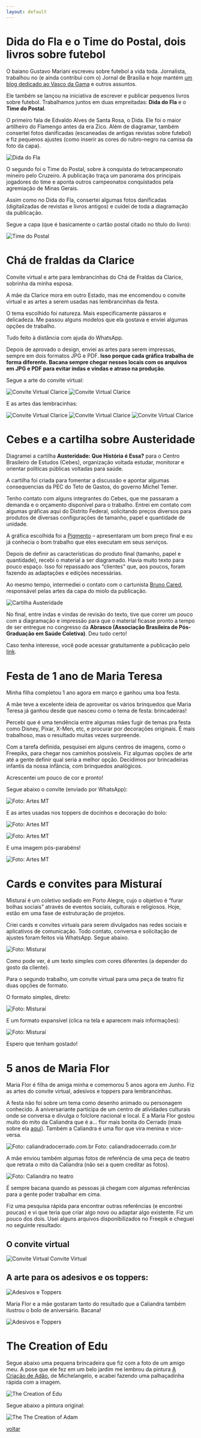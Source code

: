 ```yaml
---
layout: default
---
```


# Dida do Fla e o Time do Postal, dois livros sobre futebol

O baiano Gustavo Mariani escreveu sobre futebol a vida toda. Jornalista, trabalhou no (e ainda contribui com o) Jornal de Brasília e hoje mantém [um blog dedicado ao Vasco da Gama](http://kikedabola.blogspot.com/) e outros assuntos.

Ele também se lançou na iniciativa de escrever e publicar pequenos livros sobre futebol. Trabalhamos juntos em duas empreitadas: **Dida do Fla** e o **Time do Postal**.

O primeiro fala de Edvaldo Alves de Santa Rosa, o Dida. Ele foi o maior artilheiro do Flamengo antes da era Zico. Além de diagramar, também consertei fotos danificadas (escaneadas de antigas revistas sobre futebol) e fiz pequenos ajustes (como inserir as cores do rubro-negro na camisa da foto da capa).

![Dida do Fla](http://impressinhos.com.br/wp-content/uploads/2019/08/Dida-do-Fla-capa.jpg)

O segundo foi o Time do Postal, sobre à conquista do tetracampeonato mineiro pelo Cruzeiro. A publicação traça um panorama dos principais jogadores do time e aponta outros campeonatos conquistados pela agremiação de Minas Gerais.

Assim como no Dida do Fla, consertei algumas fotos danificadas (digitalizadas de revistas e livros antigos) e cuidei de toda a diagramação da publicação.

Segue a capa (que é basicamente o cartão postal citado no título do livro):

![Time do Postal](http://impressinhos.com.br/wp-content/uploads/2019/08/O-Time-do-Postal-livro-final-1-722x1024.png)

# Chá de fraldas da Clarice

Convite virtual e arte para lembrancinhas do Chá de Fraldas da Clarice, sobrinha da minha esposa.

A mãe da Clarice mora em outro Estado, mas me encomendou o convite virtual e as artes a serem usadas nas lembrancinhas da festa.

O tema escolhido foi natureza. Mais especificamente pássaros e delicadeza. Me passou alguns modelos que ela gostava e enviei algumas opções de trabalho.

Tudo feito à distância com ajuda do WhatsApp.

Depois de aprovado o design, enviei as artes para serem impressas, sempre em dois formatos JPG e PDF. **Isso porque cada gráfica trabalha de forma diferente. Bacana sempre chegar nesses locais com os arquivos em JPG e PDF para evitar indas e vindas e atraso na produção**.

Segue a arte do convite virtual:

![Convite Virtual Clarice](http://impressinhos.com.br/wp-content/uploads/2019/08/Clarice-ch%C3%A1-de-beb%C3%AA-convite-virtual-instagram-1-150x150.png)
![Convite Virtual Clarice](http://impressinhos.com.br/wp-content/uploads/2019/08/Clarice-ch%C3%A1-de-beb%C3%AA-convite-virtual-instagram-2-150x150.png)

E as artes das lembracinhas:

![Convite Virtual Clarice](http://impressinhos.com.br/wp-content/uploads/2019/08/Clarice-ch%C3%A1-de-beb%C3%AA-lembracinhas-em-curvas-1-150x150.png)
![Convite Virtual Clarice](http://impressinhos.com.br/wp-content/uploads/2019/08/Clarice-ch%C3%A1-de-beb%C3%AA-lembracinhas-em-curvas-2-150x150.png)
![Convite Virtual Clarice](http://impressinhos.com.br/wp-content/uploads/2019/08/Clarice-ch%C3%A1-de-beb%C3%AA-lembracinhas-em-curvas-3-150x150.png)

# Cebes e a cartilha sobre Austeridade

Diagramei a cartilha **Austeridade: Que História é Essa?** para o Centro Brasileiro de Estudos (Cebes), organização voltada estudar, monitorar e orientar políticas públicas voltadas para saúde.

A cartilha foi criada para fomentar a discussão e apontar algumas consequencias da PEC do Teto de Gastos, do governo Michel Temer.

Tenho contato com alguns integrantes do Cebes, que me passaram a demanda e o orçamento disponível para o trabalho. Entrei em contato com algumas gráficas aqui do Distrito Federal, solicitando preços diversos para produtos de diversas configurações de tamanho, papel e quantidade de unidade.

A gráfica escolhida foi a [Pigmento](http://pigmentografica.com.br/) – apresentaram um bom preço final e eu já conhecia o bom trabalho que eles executam em seus serviços.

Depois de definir as características do produto final (tamanho, papel e quantidade), recebi o material a ser diagramado. Havia muito texto para pouco espaço. Isso foi repassado aos “clientes” que, aos poucos, foram fazendo as adaptações e edições necessárias.

Ao mesmo tempo, intermediei o contato com o cartunista [Bruno Cared](https://www.behance.net/brunocared), responsável pelas artes da capa do miolo da publicação.

![Cartilha Austeridade](http://impressinhos.com.br/wp-content/uploads/2019/08/CartilhaAusteridadeCebes-_F-1-721x1024.png)

No final, entre indas e vindas de revisão do texto, tive que correr um pouco com a diagramação e impressão para que o material ficasse pronto a tempo de ser entregue no congresso da **Abrasco (Associação Brasileira de Pós-Graduação em Saúde Coletiva)**. Deu tudo certo!

Caso tenha interesse, você pode acessar gratuitamente a publicação pelo [link](http://cebes.org.br/biblioteca/austeridade-que-historia-e-essa-como-o-arrocho-pode-afetar-os-nossos-direitos-e-como-enfrenta-lo/).

# Festa de 1 ano de Maria Teresa

Minha filha completou 1 ano agora em março e ganhou uma boa festa.

A mãe teve a excelente ideia de aproveitar os vários brinquedos que Maria Teresa já ganhou desde que nasceu como o tema de festa: brincadeiras!

Percebi que é uma tendência entre algumas mães fugir de temas pra festa como Disney, Pixar, X-Men, etc, e procurar por decorações originais. É mais trabalhoso, mas o resultado muitas vezes surpreende.

Com a tarefa definida, pesquisei em alguns centros de imagens, como o Freepiks, para chegar nos caminhos possíveis. Fiz algumas opções de arte até a gente definir qual seria a melhor opção. Decidimos por brincadeiras infantis da nossa infância, com brinquedos analógicos.

Acrescentei um pouco de cor e pronto!

Segue abaixo o convite (enviado por WhatsApp):

![Foto: Artes MT](http://impressinhos.com.br/wp-content/uploads/2019/08/MT-convite-1024x768.png)

E as artes usadas nos toppers de docinhos e decoração do bolo:

![Foto: Artes MT](http://impressinhos.com.br/wp-content/uploads/2019/08/MT-festa-de-1-ano_adesivos-6x6-cm-instagram-4-300x300.png)

![Foto: Artes MT](http://impressinhos.com.br/wp-content/uploads/2019/08/MT-festa-de-1-ano_adesivos-6x6-cm-instagram-2-300x300.png)

E uma imagem pós-parabéns!

![Foto: Artes MT](http://impressinhos.com.br/wp-content/uploads/2019/08/MT-festa-1-ano-1024x1024.png)

# Cards e convites para Misturaí

Misturaí é um coletivo sediado em Porto Alegre, cujo o objetivo é “furar bolhas sociais” através de eventos sociais, culturais e religiosos. Hoje, estão em uma fase de estruturação de projetos.

Criei cards e convites virtuais para serem divulgados nas redes sociais e aplicativos de comunicação. Todo contato, conversa e solicitação de ajustes foram feitos via WhatsApp. Segue abaixo.

![Foto: Misturaí](http://impressinhos.com.br/wp-content/uploads/2019/08/Mistura%C3%AD-convite-Fase-2-final-1.png)

Como pode ver, é um texto simples com cores diferentes (a depender do gosto da cliente).

Para o segundo trabalho, um convite virtual para uma peça de teatro fiz duas opções de formato.

O formato simples, direto:

![Foto: Misturaí](http://impressinhos.com.br/wp-content/uploads/2019/08/Mistura%C3%AD-convite-Teatro-Para-que-Servem-as-Coisas-menor.png)

E um formato expansível (clica na tela e aparecem mais informações):

![Foto: Misturaí](http://impressinhos.com.br/wp-content/uploads/2019/08/Mistura%C3%AD-convite-Teatro-Para-que-Servem-as-Coisas-474x1024.png)

Espero que tenham gostado!

# 5 anos de Maria Flor

Maria Flor é filha de amiga minha e comemorou 5 anos agora em Junho. Fiz as artes do convite virtual, adesivos e toppers para lembrancinhas.

A festa não foi sobre um tema como desenho animado ou personagem conhecido. A aniversariante participa de um centro de atividades culturais onde se conversa e divulga o folclore nacional e local. E a Maria Flor gostou muito do mito da Caliandra que é a… flor mais bonita do Cerrado (mais sobre ela [aqui](https://seuestrelo.files.wordpress.com/2012/03/mito-parte-ii.pdf)). Também a Caliandra é uma flor que vira menina e vice-versa.

![Foto: caliandradocerrado.com.br](http://impressinhos.com.br/wp-content/uploads/2019/06/caliandra-caliandradocerrado-flor.jpg) Foto: caliandradocerrado.com.br

A mãe enviou também algumas fotos de referência de uma peça de teatro que retrata o mito da Caliandra (não sei a quem creditar as fotos).

![Foto: Caliandra no teatro](http://impressinhos.com.br/wp-content/uploads/2019/06/WhatsApp-Image-2019-05-07-at-5.20.45-PM-150x150.jpeg)

É sempre bacana quando as pessoas já chegam com algumas referências para a gente poder trabalhar em cima.

Fiz uma pesquisa rápida para encontrar outras referências (e encontrei poucas) e vi que teria que criar algo novo ou adaptar algo existente. Fiz um pouco dos dois. Usei alguns arquivos disponibilizados no Freepik e cheguei no seguinte resultado:

## O convite virtual

![Convite Virtual](http://impressinhos.com.br/wp-content/uploads/2019/06/festa-Maria-Flor_caliandra-convite-site-620x438.png) Convite Virtual

## A arte para os adesivos e os toppers:

![Adesivos e Toppers](http://impressinhos.com.br/wp-content/uploads/2019/06/festa-Maria-Flor_caliandra-adesivos-quadrados-01.jpg)

Maria Flor e a mãe gostaram tanto do resultado que a Caliandra também ilustrou o bolo de aniversário. Bacana!

![Adesivos e Toppers](http://impressinhos.com.br/wp-content/uploads/2019/06/WhatsApp-Image-2019-06-28-at-4.28.10-PM1-620x620.jpeg)

# The Creation of Edu

Segue abaixo uma pequena brincadeira que fiz com a foto de um amigo meu. A pose que ele fez em um belo jardim me lembrou da pintura [A Criação de Adão](https://en.wikipedia.org/wiki/The_Creation_of_Adam), de Michelangelo, e acabei fazendo uma palhaçadinha rápida com a imagem.

![The Creation of Edu](http://impressinhos.com.br/wp-content/uploads/2019/05/The-Creation-of-Edu.png)

Segue abaixo a pintura original: 

![The The Creation of Adam](http://impressinhos.com.br/wp-content/uploads/2019/05/1280px-Michelangelo_-_Creation_of_Adam_cropped-620x281.jpg)

[voltar](./)
